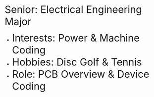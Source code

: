 <font size="6">Senior: Electrical Engineering Major</font>
* <font size="6">Interests: Power & Machine Coding</font>
* <font size="6">Hobbies: Disc Golf & Tennis</font>
* <font size="6">Role: PCB Overview & Device Coding</font>
